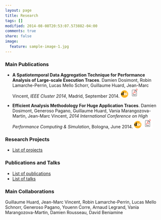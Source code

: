 ```yaml
---
layout: page
title: Research
tags: []
modified: 2014-08-08T20:53:07.573882-04:00
comments: true
share: false
image:
  feature: sample-image-1.jpg
---
```


### Main Publications

- **A Spatiotemporal Data Aggregation Technique for Performance Analysis of Large-scale Execution Traces**. Damien Dosimont, Robin Lamarche-Perrin, Lucas Mello Schorr, Guillaume Huard, Jean-Marc Vincent, *IEEE Cluster 2014*, Madrid, September 2014. [![DOI](/images/doi.png)](http://dx.doi.org/10.1109/CLUSTER.2014.6968741) [![PDF](/images/pdf.png)](https://hal.inria.fr/hal-01065093/document)

- **Efficient Analysis Methodology For Huge Application Traces**. Damien Dosimont, Generoso Pagano, Guillaume Huard, Vania Marangozova-Martin, Jean-Marc Vincent, *2014 International Conference on High Performance Computing & Simulation*, Bologna, June 2014. [![DOI](/images/doi.png)](http://dx.doi.org/10.1109/HPCSim.2014.6903791) [![PDF](/images/pdf.png)](https://hal.inria.fr/hal-01065783/document)

### Research Projects

- [List of projects](/site/projects/)

### Publications and Talks

- [List of publications](/site/publications/)
- [List of talks](/site/talks/)

### Main Collaborations

Guillaume Huard, Jean-Marc Vincent, Robin Lamarche-Perrin, Lucas Mello Schnorr, Generoso Pagano, Youenn Corre, Arnaud Legrand, Vania Marangozova-Martin, Damien Rousseau, David Beniamine
